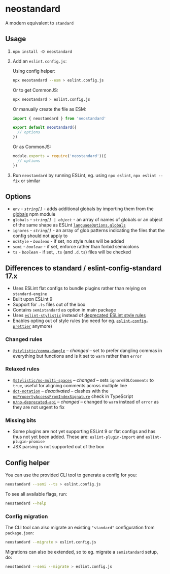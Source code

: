 # neostandard

A modern equivalent to `standard`

## Usage

1. `npm install -D neostandard`
2. Add an `eslint.config.js`:

    Using config helper:

    ```sh
    npx neostandard --esm > eslint.config.js
    ```

    Or to get CommonJS:

    ```sh
    npx neostandard > eslint.config.js
    ```

    Or manually create the file as ESM:

    ```js
    import { neostandard } from 'neostandard'

    export default neostandard({
      // options
    })
    ```

    Or as CommonJS:

    ```js
    module.exports = require('neostandard')({
      // options
    })
    ```
3. Run `neostandard` by running ESLint, eg. using `npx eslint`, `npx eslint --fix` or similar

## Options

* `env` - _`string[]`_ - adds additional globals by importing them from the [globals](https://www.npmjs.com/package/globals) npm module
* `globals` - _`string[] | object`_ - an array of names of globals or an object of the same shape as ESLint [`languageOptions.globals`](https://eslint.org/docs/latest/use/configure/language-options#using-configuration-files)
* `ignores` - _`string[]`_ - an array of glob patterns indicating the files that the config should not apply to
* `noStyle` - _`boolean`_ - if set, no style rules will be added
* `semi` - _`boolean`_ - if set, enforce rather than forbid semicolons
* `ts` - _`boolean`_ - if set, `.ts` (and `.d.ts`) files will be checked

## Differences to standard / eslint-config-standard 17.x

* Uses ESLint flat configs to bundle plugins rather than relying on `standard-engine`
* Built upon ESLint 9
* Support for `.ts` files out of the box
* Contains `semistandard` as option in main package
* Uses [`eslint-stylistic`](https://eslint.style/) instead of [deprecated ESLint style rules](https://eslint.org/blog/2023/10/deprecating-formatting-rules/)
* Enables opting out of style rules (no need for eg. [`eslint-config-prettier`](https://github.com/prettier/eslint-config-prettier) anymore)

### Changed rules

* [`@stylistic/comma-dangle`](https://eslint.org/docs/rules/comma-dangle) – *changed* – set to prefer dangling commas in everything but functions and is it set to `warn` rather than `error`

### Relaxed rules

* [`@stylistic/no-multi-spaces`](https://eslint.org/docs/rules/no-multi-spaces) – *changed* – sets `ignoreEOLComments` to `true`, useful for aligning comments across multiple line
* [`dot-notation`](https://eslint.org/docs/rules/dot-notation) – *deactivated* – clashes with the [`noPropertyAccessFromIndexSignature`](https://www.typescriptlang.org/tsconfig#noPropertyAccessFromIndexSignature) check in TypeScript
* [`n/no-deprecated-api`](https://github.com/eslint-community/eslint-plugin-n/blob/master/docs/rules/no-deprecated-api.md) – *changed* – changed to `warn` instead of `error` as they are not urgent to fix

### Missing bits

* Some plugins are not yet supporting ESLint 9 or flat configs and has thus not yet been added. These are: `eslint-plugin-import` and `eslint-plugin-promise`
* JSX parsing is not supported out of the box

## Config helper

You can use the provided CLI tool to generate a config for you:

```sh
neostandard --semi --ts > eslint.config.js
```

To see all available flags, run:

```sh
neostandard --help
```

### Config migration

The CLI tool can also migrate an existing `"standard"` configuration from `package.json`:

```sh
neostandard --migrate > eslint.config.js
```

Migrations can also be extended, so to eg. migrate a `semistandard` setup, do:

```sh
neostandard --semi --migrate > eslint.config.js
```
